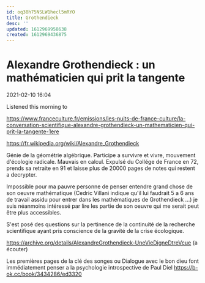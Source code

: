 ```yaml
---
id: oq38h75NSLW1hecl5mRYO
title: Grothendieck
desc: ''
updated: 1612969958638
created: 1612969436875
---
```



# Alexandre Grothendieck : un mathématicien qui prit la tangente

2021-02-10 16:04

Listened this morning to 

https://www.franceculture.fr/emissions/les-nuits-de-france-culture/la-conversation-scientifique-alexandre-grothendieck-un-mathematicien-qui-prit-la-tangente-1ere

https://fr.wikipedia.org/wiki/Alexandre_Grothendieck


Génie de la géométrie algébrique.
Participe a survivre et vivre, mouvement d'écologie radicale.
Mauvais en calcul. 
Expulsé du Collége de France en 72, prends sa retraite en 91 et laisse plus de 20000 pages de notes qui restent a decrypter.

Impossible pour ma pauvre personne de penser entendre grand chose de son oeuvre mathématique (Cedric Villani indique qu'il lui faudrait 5 a 6 ans de travail assidu pour entrer dans les mathématiques de Grothendieck ...) je suis néanmoins intéressé par lire les partie de  son oeuvre qui me serait peut être plus accessibles.

S'est posé des questions sur la pertinence de la continuité de la recherche scientifique ayant pris conscience de la gravité de la crise écologique.

https://archive.org/details/AlexandreGrothendieck-UneVieDigneDtreVcue (a écouter)


Les premières pages de la clé des songes ou Dialogue avec le bon dieu font immédiatement penser a la psychologie introspective de Paul Diel
https://b-ok.cc/book/3434286/ed3320


